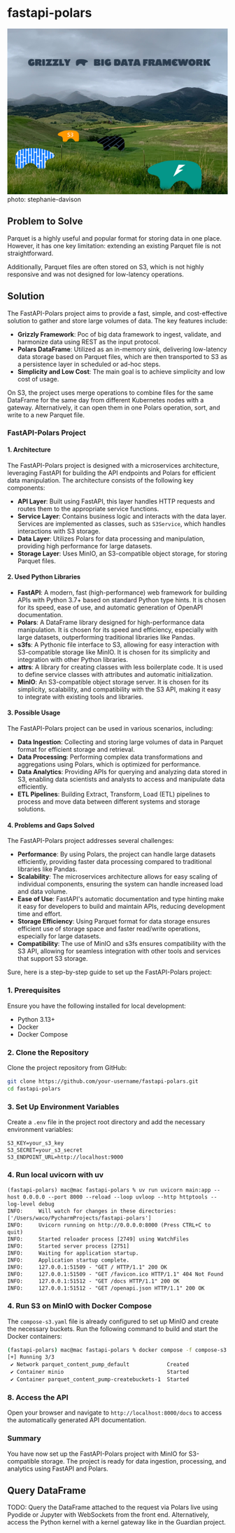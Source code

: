 # fastapi-polars

![fastapi-polars](/static/grizzly.jpg)
photo: stephanie-davison

## Problem to Solve

Parquet is a highly useful and popular format for storing data in one place. However, it has one key limitation: extending an existing Parquet file is not straightforward.

Additionally, Parquet files are often stored on S3, which is not highly responsive and was not designed for low-latency operations.

## Solution

The FastAPI-Polars project aims to provide a fast, simple, and cost-effective solution to gather and store large volumes of data. The key features include:

- **Grizzly Framework**: Poc of big data framework to ingest, validate, and harmonize data using REST as the input protocol.
- **Polars DataFrame**: Utilized as an in-memory sink, delivering low-latency data storage based on Parquet files, which are then transported to S3 as a persistence layer in scheduled or ad-hoc steps.
- **Simplicity and Low Cost**: The main goal is to achieve simplicity and low cost of usage.

On S3, the project uses merge operations to combine files for the same DataFrame for the same day from different Kubernetes nodes with a gateway. Alternatively, it can open them in one Polars operation, sort, and write to a new Parquet file.

### FastAPI-Polars Project

#### 1. Architecture
The FastAPI-Polars project is designed with a microservices architecture, leveraging FastAPI for building the API endpoints and Polars for efficient data manipulation. The architecture consists of the following key components:
- **API Layer**: Built using FastAPI, this layer handles HTTP requests and routes them to the appropriate service functions.
- **Service Layer**: Contains business logic and interacts with the data layer. Services are implemented as classes, such as `S3Service`, which handles interactions with S3 storage.
- **Data Layer**: Utilizes Polars for data processing and manipulation, providing high performance for large datasets.
- **Storage Layer**: Uses MinIO, an S3-compatible object storage, for storing Parquet files.

#### 2. Used Python Libraries
- **FastAPI**: A modern, fast (high-performance) web framework for building APIs with Python 3.7+ based on standard Python type hints. It is chosen for its speed, ease of use, and automatic generation of OpenAPI documentation.
- **Polars**: A DataFrame library designed for high-performance data manipulation. It is chosen for its speed and efficiency, especially with large datasets, outperforming traditional libraries like Pandas.
- **s3fs**: A Pythonic file interface to S3, allowing for easy interaction with S3-compatible storage like MinIO. It is chosen for its simplicity and integration with other Python libraries.
- **attrs**: A library for creating classes with less boilerplate code. It is used to define service classes with attributes and automatic initialization.
- **MinIO**: An S3-compatible object storage server. It is chosen for its simplicity, scalability, and compatibility with the S3 API, making it easy to integrate with existing tools and libraries.

#### 3. Possible Usage
The FastAPI-Polars project can be used in various scenarios, including:
- **Data Ingestion**: Collecting and storing large volumes of data in Parquet format for efficient storage and retrieval.
- **Data Processing**: Performing complex data transformations and aggregations using Polars, which is optimized for performance.
- **Data Analytics**: Providing APIs for querying and analyzing data stored in S3, enabling data scientists and analysts to access and manipulate data efficiently.
- **ETL Pipelines**: Building Extract, Transform, Load (ETL) pipelines to process and move data between different systems and storage solutions.

#### 4. Problems and Gaps Solved
The FastAPI-Polars project addresses several challenges:
- **Performance**: By using Polars, the project can handle large datasets efficiently, providing faster data processing compared to traditional libraries like Pandas.
- **Scalability**: The microservices architecture allows for easy scaling of individual components, ensuring the system can handle increased load and data volume.
- **Ease of Use**: FastAPI's automatic documentation and type hinting make it easy for developers to build and maintain APIs, reducing development time and effort.
- **Storage Efficiency**: Using Parquet format for data storage ensures efficient use of storage space and faster read/write operations, especially for large datasets.
- **Compatibility**: The use of MinIO and s3fs ensures compatibility with the S3 API, allowing for seamless integration with other tools and services that support S3 storage.

Sure, here is a step-by-step guide to set up the FastAPI-Polars project:

### 1. Prerequisites
Ensure you have the following installed for local development:
- Python 3.13+
- Docker
- Docker Compose

### 2. Clone the Repository
Clone the project repository from GitHub:
```bash
git clone https://github.com/your-username/fastapi-polars.git
cd fastapi-polars
```

### 3. Set Up Environment Variables
Create a `.env` file in the project root directory and add the necessary environment variables:
```env
S3_KEY=your_s3_key
S3_SECRET=your_s3_secret
S3_ENDPOINT_URL=http://localhost:9000
```

### 4. Run local uvicorn with uv
```shell
(fastapi-polars) mac@mac fastapi-polars % uv run uvicorn main:app --host 0.0.0.0 --port 8000 --reload --loop uvloop --http httptools --log-level debug
INFO:     Will watch for changes in these directories: ['/Users/waco/PycharmProjects/fastapi-polars']
INFO:     Uvicorn running on http://0.0.0.0:8000 (Press CTRL+C to quit)
INFO:     Started reloader process [2749] using WatchFiles
INFO:     Started server process [2751]
INFO:     Waiting for application startup.
INFO:     Application startup complete.
INFO:     127.0.0.1:51509 - "GET / HTTP/1.1" 200 OK
INFO:     127.0.0.1:51509 - "GET /favicon.ico HTTP/1.1" 404 Not Found
INFO:     127.0.0.1:51512 - "GET /docs HTTP/1.1" 200 OK
INFO:     127.0.0.1:51512 - "GET /openapi.json HTTP/1.1" 200 OK
```

### 4. Run S3 on MinIO with Docker Compose
The `compose-s3.yaml` file is already configured to set up MinIO and create the necessary buckets. Run the following command to build and start the Docker containers:
```bash
(fastapi-polars) mac@mac fastapi-polars % docker compose -f compose-s3.yaml up -d
[+] Running 3/3
 ✔ Network parquet_content_pump_default            Created                                                                                                                                                                                    0.0s 
 ✔ Container minio                                 Started                                                                                                                                                                                    0.3s 
 ✔ Container parquet_content_pump-createbuckets-1  Started        
```

### 8. Access the API
Open your browser and navigate to `http://localhost:8000/docs` to access the automatically generated API documentation.

### Summary
You have now set up the FastAPI-Polars project with MinIO for S3-compatible storage. The project is ready for data ingestion, processing, and analytics using FastAPI and Polars.

## Query DataFrame
TODO: Query the DataFrame attached to the request via Polars live using Pyodide or Jupyter with WebSockets from the front end. Alternatively, access the Python kernel with a kernel gateway like in the Guardian project.

